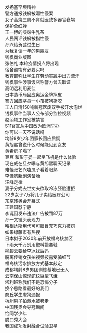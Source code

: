 发扬塞罕坝精神  
警方通报钱枫被曝性侵案  
女子高烧三周不肯就医致多器官衰竭  
保护全红婵  
王一博的啵啵牛乳茶  
人民网评钱枫被指性侵  
孙兴给贺芸过生日  
为我复读一年的男朋友  
钱枫商业版图  
张伯礼 本轮疫情拐点将出现  
宿舍窗帘有必要买吗  
教育部称让学生在劳动实践中出力流汗  
钱枫事件涉事饭店称警方曾去取证  
高明远利用麦佳  
日本造币局回应奥运金牌掉皮  
警方回应莘县一小孩被狗撕咬  
工人日清150吨新冠医废双手被汗水泡烂  
钱枫事件当事人公布部分监控视频  
赵丽颖工作室被禁言  
S11官宣从中国改为欧洲举办  
你可以一天不说话吗  
均龄8岁少年团家长回应质疑  
黄旭熙曾说什么时候能见到女友  
黄希房子塌了  
豆豆 和彭于晏一起坐飞机是什么体验  
现在威在旦夕曝与黄旭熙聊天记录  
难怪张艺兴嗑瓜子看着眼熟  
李佳航新剧演备胎  
汪峰定律  
妻子分娩去世丈夫欲取冷冻胚胎遭拒  
22岁女子7万将儿子卖给医疗公司  
东京残奥会开幕式  
王建国怼宁静  
李诞因发布违法广告被罚87万  
孙一文镜头表现力  
哈根达斯用代可可脂冒充巧克力被罚  
如果绿藤市有热搜  
日本拟于2030年前开放福岛核禁区  
下雨天千万别用塑料袋套鞋  
柳碧云要给李冰找后妈  
脱离传销女孩拍视频披露受骗细节  
福岛核污水排放方式基本敲定  
成都均龄8岁男团训练基地已无人  
云南保山惊现蛇纹巨型飞蛾  
塔利班称我们不是恐怖分子  
换个思路看最好的我们  
商丘学生虐狗通报  
杭州男子拍潮水被卷走  
中国残奥会夺冠瞬间  
恰同学少年  
脱口秀大会  
我国成功发射融合试验卫星  
